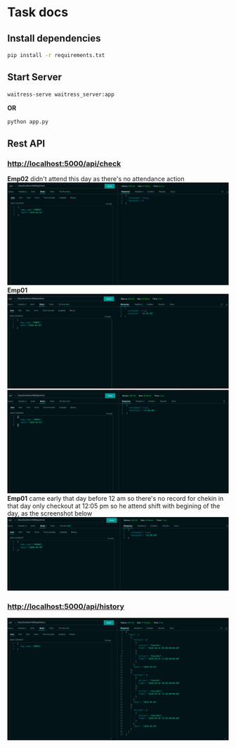 # Task docs

## Install dependencies

```bash
pip install -r requirements.txt
```

## Start Server

```bash
waitress-serve waitress_server:app
```

**OR**

```bash
python app.py
```

## Rest API

### <http://localhost:5000/api/check>

 **Emp02** didn't attend this day as there's no attendance action
 ![test 1](./img/1.png)
 **Emp01**
 ![test 2](./img/2.png)
 ![test 2](./img/3.png)
 **Emp01** came early that day before 12 am so there's no record for chekin in that day only checkout at 12:05 pm so he attend shift with begining of the day, as the screenshot below
 ![test 2](./img/4.png)

### <http://localhost:5000/api/history>

 ![test 2](./img/5.png)
